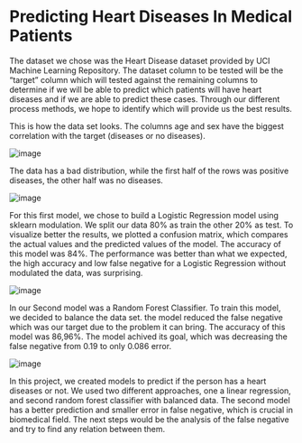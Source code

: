 # Predicting Heart Diseases In Medical Patients

  The dataset we chose was the Heart Disease dataset provided by UCI Machine Learning Repository. The dataset column to be tested will be the “target” column which will tested against the remaining columns to determine if we will be able to predict which patients will have heart diseases and if we are able to predict these cases. Through our different process methods, we hope to identify which will provide us the best results.
  
  This is how the data set looks. The columns age and sex have the biggest correlation with the target (diseases or no diseases).

![image](https://user-images.githubusercontent.com/75848451/152437074-09b7a1eb-c9cf-49a1-be85-a364a3d4062a.png)

  The data has a bad distribution, while the first half of the rows was positive diseases, the other half was no diseases. 

![image](https://user-images.githubusercontent.com/75848451/152438399-da6810c5-dc60-495a-b4f8-e9220d152f1b.png)

  For this first model, we chose to build a Logistic Regression model using sklearn modulation. We split our data 80% as train the other 20% as test. To visualize better the results, we plotted a confusion matrix, which compares the actual values and the predicted values of the model. The accuracy of this model was 84%. The performance was better than what we expected, the high accuracy and low false negative for a Logistic Regression without modulated the data, was surprising.  

![image](https://user-images.githubusercontent.com/75848451/152655026-5e57d4ba-7d40-4cbc-bee0-a074e56f459b.png)

 In our Second model was a Random Forest Classifier. To train this model, we decided to balance the data set. the model reduced the false negative which was our target due to the problem it can bring. The accuracy of this model was 86,96%. The model achived its goal, which was decreasing the false negative from 0.19 to only 0.086 error.

![image](https://user-images.githubusercontent.com/75848451/152655021-12069f71-9784-418e-b09a-dcacd0c0d4fc.png)

 In this project, we created models to predict if the person has a heart diseases or not. We used two different approaches, one a linear regression, and second random forest classifier with balanced data. The second model has a better prediction and smaller error in false negative, which is crucial in biomedical field. The next steps would be the analysis of the false negative and try to find any relation between them. 
